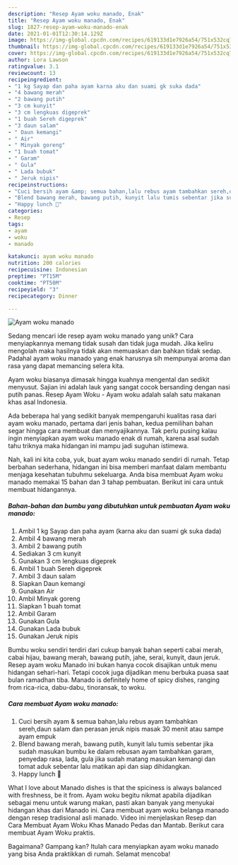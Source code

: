 ```yaml
---
description: "Resep Ayam woku manado, Enak"
title: "Resep Ayam woku manado, Enak"
slug: 1827-resep-ayam-woku-manado-enak
date: 2021-01-01T12:30:14.129Z
image: https://img-global.cpcdn.com/recipes/619133d1e7926a54/751x532cq70/ayam-woku-manado-foto-resep-utama.jpg
thumbnail: https://img-global.cpcdn.com/recipes/619133d1e7926a54/751x532cq70/ayam-woku-manado-foto-resep-utama.jpg
cover: https://img-global.cpcdn.com/recipes/619133d1e7926a54/751x532cq70/ayam-woku-manado-foto-resep-utama.jpg
author: Lora Lawson
ratingvalue: 3.1
reviewcount: 13
recipeingredient:
- "1 kg Sayap dan paha ayam karna aku dan suami gk suka dada"
- "4 bawang merah"
- "2 bawang putih"
- "3 cm kunyit"
- "3 cm lengkuas digeprek"
- "1 buah Sereh digeprek"
- "3 daun salam"
- " Daun kemangi"
- " Air"
- " Minyak goreng"
- "1 buah tomat"
- " Garam"
- " Gula"
- " Lada bubuk"
- " Jeruk nipis"
recipeinstructions:
- "Cuci bersih ayam &amp; semua bahan,lalu rebus ayam tambahkan sereh,daun salam dan perasan jeruk nipis masak 30 menit atau sampe ayam empuk"
- "Blend bawang merah, bawang putih, kunyit lalu tumis sebentar jika sudah masukan bumbu ke dalam rebusan ayam tambahkan garam, penyedap rasa, lada, gula jika sudah matang masukan kemangi dan tomat aduk sebentar lalu matikan api dan siap dihidangkan."
- "Happy lunch 🍴"
categories:
- Resep
tags:
- ayam
- woku
- manado

katakunci: ayam woku manado 
nutrition: 200 calories
recipecuisine: Indonesian
preptime: "PT15M"
cooktime: "PT50M"
recipeyield: "3"
recipecategory: Dinner

---
```



![Ayam woku manado](https://img-global.cpcdn.com/recipes/619133d1e7926a54/751x532cq70/ayam-woku-manado-foto-resep-utama.jpg)

Sedang mencari ide resep ayam woku manado yang unik? Cara menyiapkannya memang tidak susah dan tidak juga mudah. Jika keliru mengolah maka hasilnya tidak akan memuaskan dan bahkan tidak sedap. Padahal ayam woku manado yang enak harusnya sih mempunyai aroma dan rasa yang dapat memancing selera kita.

Ayam woku biasanya dimasak hingga kuahnya mengental dan sedikit menyusut. Sajian ini adalah lauk yang sangat cocok bersanding dengan nasi putih panas. Resep Ayam Woku - Ayam woku adalah salah satu makanan khas asal Indonesia.

Ada beberapa hal yang sedikit banyak mempengaruhi kualitas rasa dari ayam woku manado, pertama dari jenis bahan, kedua pemilihan bahan segar hingga cara membuat dan menyajikannya. Tak perlu pusing kalau ingin menyiapkan ayam woku manado enak di rumah, karena asal sudah tahu triknya maka hidangan ini mampu jadi suguhan istimewa.


Nah, kali ini kita coba, yuk, buat ayam woku manado sendiri di rumah. Tetap berbahan sederhana, hidangan ini bisa memberi manfaat dalam membantu menjaga kesehatan tubuhmu sekeluarga. Anda bisa membuat Ayam woku manado memakai 15 bahan dan 3 tahap pembuatan. Berikut ini cara untuk membuat hidangannya.

<!--inarticleads1-->

##### Bahan-bahan dan bumbu yang dibutuhkan untuk pembuatan Ayam woku manado:

1. Ambil 1 kg Sayap dan paha ayam (karna aku dan suami gk suka dada)
1. Ambil 4 bawang merah
1. Ambil 2 bawang putih
1. Sediakan 3 cm kunyit
1. Gunakan 3 cm lengkuas digeprek
1. Ambil 1 buah Sereh digeprek
1. Ambil 3 daun salam
1. Siapkan  Daun kemangi
1. Gunakan  Air
1. Ambil  Minyak goreng
1. Siapkan 1 buah tomat
1. Ambil  Garam
1. Gunakan  Gula
1. Gunakan  Lada bubuk
1. Gunakan  Jeruk nipis


Bumbu woku sendiri terdiri dari cukup banyak bahan seperti cabai merah, cabai hijau, bawang merah, bawang putih, jahe, serai, kunyit, daun jeruk. Resep ayam woku Manado ini bukan hanya cocok disajikan untuk menu hidangan sehari-hari. Tetapi cocok juga dijadikan menu berbuka puasa saat bulan ramadhan tiba. Manado is definitely home of spicy dishes, ranging from rica-rica, dabu-dabu, tinoransak, to woku. 

<!--inarticleads2-->

##### Cara membuat Ayam woku manado:

1. Cuci bersih ayam &amp; semua bahan,lalu rebus ayam tambahkan sereh,daun salam dan perasan jeruk nipis masak 30 menit atau sampe ayam empuk
1. Blend bawang merah, bawang putih, kunyit lalu tumis sebentar jika sudah masukan bumbu ke dalam rebusan ayam tambahkan garam, penyedap rasa, lada, gula jika sudah matang masukan kemangi dan tomat aduk sebentar lalu matikan api dan siap dihidangkan.
1. Happy lunch 🍴


What I love about Manado dishes is that the spiciness is always balanced with freshness, be it from. Ayam woku begitu nikmat apabila dijadikan sebagai menu untuk warung makan, pasti akan banyak yang menyukai hidangan khas dari Manado ini. Cara membuat ayam woku belanga manado dengan resep tradisional asli manado. Video ini menjelaskan Resep dan Cara Membuat Ayam Woku Khas Manado Pedas dan Mantab. Berikut cara membuat Ayam Woku praktis. 

Bagaimana? Gampang kan? Itulah cara menyiapkan ayam woku manado yang bisa Anda praktikkan di rumah. Selamat mencoba!

